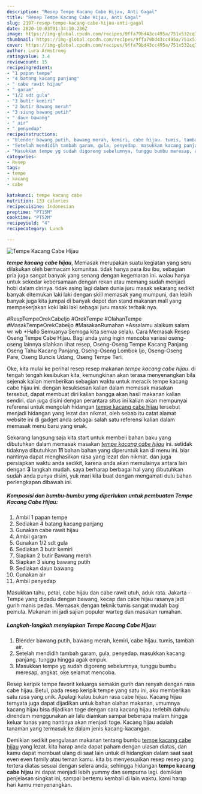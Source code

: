 ```yaml
---
description: "Resep Tempe Kacang Cabe Hijau, Anti Gagal"
title: "Resep Tempe Kacang Cabe Hijau, Anti Gagal"
slug: 2197-resep-tempe-kacang-cabe-hijau-anti-gagal
date: 2020-10-03T01:34:10.236Z
image: https://img-global.cpcdn.com/recipes/9ffa79bd43cc495a/751x532cq70/tempe-kacang-cabe-hijau-foto-resep-utama.jpg
thumbnail: https://img-global.cpcdn.com/recipes/9ffa79bd43cc495a/751x532cq70/tempe-kacang-cabe-hijau-foto-resep-utama.jpg
cover: https://img-global.cpcdn.com/recipes/9ffa79bd43cc495a/751x532cq70/tempe-kacang-cabe-hijau-foto-resep-utama.jpg
author: Lura Armstrong
ratingvalue: 3.4
reviewcount: 15
recipeingredient:
- "1 papan tempe"
- "4 batang kacang panjang"
- " cabe rawit hijau"
- " garam"
- "1/2 sdt gula"
- "3 butir kemiri"
- "2 butir Bawang merah"
- "3 siung bawang putih"
- " daun bawang"
- " air"
- " penyedap"
recipeinstructions:
- "Blender bawang putih, bawang merah, kemiri, cabe hijau. tumis, tambah air."
- "Setelah mendidih tambah garam, gula, penyedap. masukkan kacang panjang. tunggu hingga agak empuk."
- "Masukkan tempe yg sudah digoreng sebelumnya, tunggu bumbu meresap, angkat. oke selamat mencoba."
categories:
- Resep
tags:
- tempe
- kacang
- cabe

katakunci: tempe kacang cabe 
nutrition: 133 calories
recipecuisine: Indonesian
preptime: "PT15M"
cooktime: "PT52M"
recipeyield: "4"
recipecategory: Lunch

---
```



![Tempe Kacang Cabe Hijau](https://img-global.cpcdn.com/recipes/9ffa79bd43cc495a/751x532cq70/tempe-kacang-cabe-hijau-foto-resep-utama.jpg)

<b><i>tempe kacang cabe hijau</i></b>, Memasak merupakan suatu kegiatan yang seru dilakukan oleh bermacam komunitas. tidak hanya para ibu ibu, sebagian pria juga sangat banyak yang senang dengan kegemaran ini. walau hanya untuk sekedar kebersamaan dengan rekan atau memang sudah menjadi hobi dalam dirinya. tidak asing lagi dalam dunia juru masak sekarang sedikit banyak ditemukan laki laki dengan skill memasak yang mumpuni, dan lebih banyak juga kita jumpai di banyak depot dan stand makanan mall yang mempekerjakan koki laki laki sebagai juru masak terbaik nya.

#RespTempeOrekCabeIjo #OrekTempe #OlahanTempe #MasakTempeOrekCabeijo #MasakanRumahan *Assalamu alaikum salam wr wb *Hallo Semuanya Semoga kita semua selalu. Cara Memasak Resep Oseng Tempe Cabe Hijau. Bagi anda yang ingin mencoba variasi oseng-oseng lainnya silahkan lihat resep, Oseng-Oseng Tempe Kacang Panjang Oseng Tahu Kacang Panjang, Oseng-Oseng Lombok Ijo, Oseng-Oseng Pare, Oseng Buncis Udang, Oseng Tempe Teri.

Oke, kita mulai ke perihal resep resep makanan <i>tempe kacang cabe hijau</i>. di tengah tengah kesibukan kita, kemungkinan akan terasa menyenangkan bila sejenak kalian memberikan sebagian waktu untuk meracik tempe kacang cabe hijau ini. dengan kesuksesan kalian dalam memasak masakan tersebut, dapat membuat diri kalian bangga akan hasil makanan kalian sendiri. dan juga disini dengan perantara situs ini kalian akan mempunyai referensi untuk mengolah hidangan <u>tempe kacang cabe hijau</u> tersebut menjadi hidangan yang lezat dan nikmat, oleh sebab itu catat alamat website ini di gadget anda sebagai salah satu referensi kalian dalam memasak menu baru yang enak.


Sekarang langsung saja kita start untuk membeli bahan baku yang dibutuhkan dalam memasak masakan <u><i>tempe kacang cabe hijau</i></u> ini. setidak tidaknya dibutuhkan <b>11</b> bahan bahan yang diperuntuk kan di menu ini. biar nantinya dapat menghasilkan rasa yang lezat dan nikmat. dan juga persiapkan waktu anda sedikit, karena anda akan memulainya antara lain dengan <b>3</b> langkah mudah. saya berharap berbagai hal yang dibutuhkan sudah anda punya disini, yuk mari kita buat dengan mengamati dulu bahan perlengkapan dibawah ini.

<!--inarticleads1-->

##### Komposisi dan bumbu-bumbu yang diperlukan untuk pembuatan Tempe Kacang Cabe Hijau:

1. Ambil 1 papan tempe
1. Sediakan 4 batang kacang panjang
1. Gunakan  cabe rawit hijau
1. Ambil  garam
1. Gunakan 1/2 sdt gula
1. Sediakan 3 butir kemiri
1. Siapkan 2 butir Bawang merah
1. Siapkan 3 siung bawang putih
1. Sediakan  daun bawang
1. Gunakan  air
1. Ambil  penyedap


Masukkan tahu, petai, cabe hijau dan cabe rawit utuh, aduk rata. Jakarta - Tempe yang dipadu dengan bawang, kecap dan cabe hijau rasanya jadi gurih manis pedas. Memasak dengan teknik tumis sangat mudah bagi pemula. Makanan ini jadi sajian populer warteg dan masakan rumahan. 

<!--inarticleads2-->

##### Langkah-langkah menyiapkan Tempe Kacang Cabe Hijau:

1. Blender bawang putih, bawang merah, kemiri, cabe hijau. tumis, tambah air.
1. Setelah mendidih tambah garam, gula, penyedap. masukkan kacang panjang. tunggu hingga agak empuk.
1. Masukkan tempe yg sudah digoreng sebelumnya, tunggu bumbu meresap, angkat. oke selamat mencoba.


Resep keripik tempe favorit keluarga semakin gurih dan renyah dengan rasa cabe hijau. Betul, pada resep keripik tempe yang satu ini, aku memberikan satu rasa yang unik. Apalagi kalau bukan rasa cabe hijau. Kacang hijau ternyata juga dapat dijadikan untuk bahan olahan makanan, umumnya kacang hijau bisa dijadikan toge dengan cara kacang hijau terlebih dahulu direndam menggunakan air lalu diamkan sampai beberapa malam hingga keluar tunas yang nantinya akan menjadi toge. Kacang hijau adalah tanaman yang termasuk ke dalam jenis kacang-kacangan. 

Demikian sedikit pengulasan makanan tentang bumbu <u>tempe kacang cabe hijau</u> yang lezat. kita harap anda dapat paham dengan ulasan diatas, dan kamu dapat membuat ulang di saat lain untuk di hidangkan dalam saat saat even even family atau teman kamu. kita bs menyesuaikan resep resep yang tertera diatas sesuai dengan selera anda, sehingga hidangan <b>tempe kacang cabe hijau</b> ini dapat menjadi lebih yummy dan sempurna lagi. demikian penjelasan singkat ini, sampai bertemu kembali di lain waktu. kami harap hari kamu menyenangkan.
